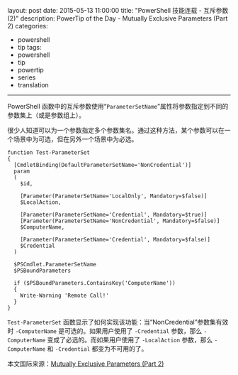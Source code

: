 layout: post
date: 2015-05-13 11:00:00
title: "PowerShell 技能连载 - 互斥参数 (2)"
description: PowerTip of the Day - Mutually Exclusive Parameters (Part 2)
categories:
- powershell
- tip
tags:
- powershell
- tip
- powertip
- series
- translation
---
PowerShell 函数中的互斥参数使用“`ParameterSetName`”属性将参数指定到不同的参数集上（或是参数组上）。

很少人知道可以为一个参数指定多个参数集名。通过这种方法，某个参数可以在一个场景中为可选，但在另外一个场景中为必选。

    function Test-ParameterSet
    {
      [CmdletBinding(DefaultParameterSetName='NonCredential')]
      param
      (
        $id,
    
        [Parameter(ParameterSetName='LocalOnly', Mandatory=$false)]
        $LocalAction,
    
        [Parameter(ParameterSetName='Credential', Mandatory=$true)]
        [Parameter(ParameterSetName='NonCredential', Mandatory=$false)]
        $ComputerName,
    
        [Parameter(ParameterSetName='Credential', Mandatory=$false)]
        $Credential
      )
    
      $PSCmdlet.ParameterSetName
      $PSBoundParameters
    
      if ($PSBoundParameters.ContainsKey('ComputerName'))
      {
        Write-Warning 'Remote Call!'
      }
    }

`Test-ParameterSet` 函数显示了如何实现该功能：当“NonCredential”参数集有效时 `-ComputerName` 是可选的。如果用户使用了 `-Credential` 参数，那么 `-ComputerName` 变成了必选的。而如果用户使用了 `-LocalAction` 参数，那么 `-ComputerName` 和 `-Credential` 都变为不可用的了。

<!--more-->
本文国际来源：[Mutually Exclusive Parameters (Part 2)](http://community.idera.com/powershell/powertips/b/tips/posts/mutually-exclusive-parameters-part-2)
